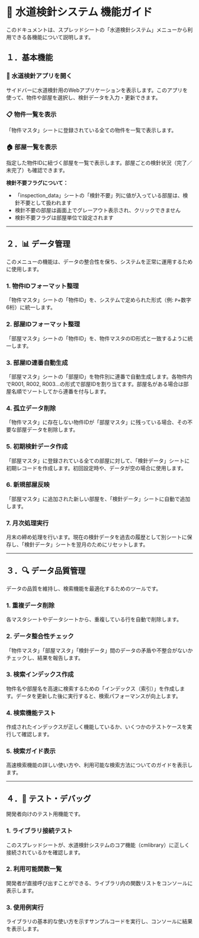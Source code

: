 # 🚰 水道検針システム 機能ガイド

このドキュメントは、スプレッドシートの「水道検針システム」メニューから利用できる各機能について説明します。

## １．基本機能

### 📱 水道検針アプリを開く

サイドバーに水道検針用のWebアプリケーションを表示します。このアプリを使って、物件や部屋を選択し、検針データを入力・更新できます。

### 📋 物件一覧を表示

「物件マスタ」シートに登録されている全ての物件を一覧で表示します。

### 🏠 部屋一覧を表示

指定した物件IDに紐づく部屋を一覧で表示します。部屋ごとの検針状況（完了／未完了）も確認できます。

**検針不要フラグについて：**

- 「inspection_data」シートの「検針不要」列に値が入っている部屋は、検針不要として扱われます
- 検針不要の部屋は画面上でグレーアウト表示され、クリックできません
- 検針不要フラグは部屋単位で設定されます

---

## ２．📊 データ管理

このメニューの機能は、データの整合性を保ち、システムを正常に運用するために使用します。

### 1. 物件IDフォーマット整理

「物件マスタ」シートの「物件ID」を、システムで定められた形式（例: `P`+数字6桁）に統一します。

### 2. 部屋IDフォーマット整理

「部屋マスタ」シートの「物件ID」を、物件マスタのID形式と一致するように統一します。

### 3. 部屋ID連番自動生成

「部屋マスタ」シートの「部屋ID」を物件別に連番で自動生成します。各物件内でR001, R002, R003...の形式で部屋IDを割り当てます。部屋名がある場合は部屋名順でソートしてから連番を付与します。

### 4. 孤立データ削除

「物件マスタ」に存在しない物件IDが「部屋マスタ」に残っている場合、その不要な部屋データを削除します。

### 5. 初期検針データ作成

「部屋マスタ」に登録されている全ての部屋に対して、「検針データ」シートに初期レコードを作成します。初回設定時や、データが空の場合に使用します。

### 6. 新規部屋反映

「部屋マスタ」に追加された新しい部屋を、「検針データ」シートに自動で追加します。

### 7. 月次処理実行

月末の締め処理を行います。現在の検針データを過去の履歴として別シートに保存し、「検針データ」シートを翌月のためにリセットします。

---

## ３．🔍 データ品質管理

データの品質を維持し、検索機能を最適化するためのツールです。

### 1. 重複データ削除

各マスタシートやデータシートから、重複している行を自動で削除します。

### 2. データ整合性チェック

「物件マスタ」「部屋マスタ」「検針データ」間のデータの矛盾や不整合がないかチェックし、結果を報告します。

### 3. 検索インデックス作成

物件名や部屋名を高速に検索するための「インデックス（索引）」を作成します。データを更新した後に実行すると、検索パフォーマンスが向上します。

### 4. 検索機能テスト

作成されたインデックスが正しく機能しているか、いくつかのテストケースを実行して確認します。

### 5. 検索ガイド表示

高速検索機能の詳しい使い方や、利用可能な検索方法についてのガイドを表示します。

---

## ４．🧪 テスト・デバッグ

開発者向けのテスト用機能です。

### 1. ライブラリ接続テスト

このスプレッドシートが、水道検針システムのコア機能（cmlibrary）に正しく接続されているかを確認します。

### 2. 利用可能関数一覧

開発者が直接呼び出すことができる、ライブラリ内の関数リストをコンソールに表示します。

### 3. 使用例実行

ライブラリの基本的な使い方を示すサンプルコードを実行し、コンソールに結果を表示します。

